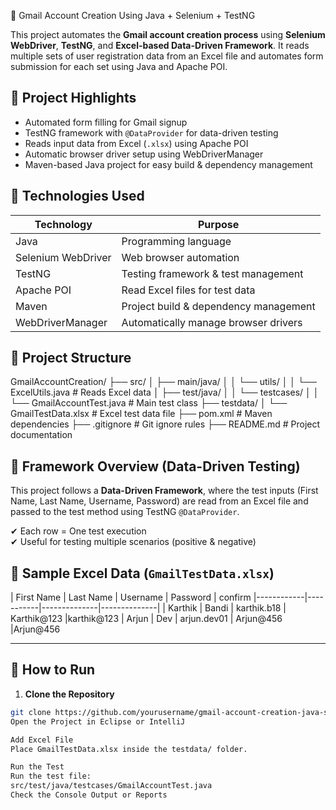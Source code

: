   📧 Gmail Account Creation Using Java + Selenium + TestNG

This project automates the **Gmail account creation process** using **Selenium WebDriver**, **TestNG**, and **Excel-based Data-Driven Framework**. It reads multiple sets of user registration data from an Excel file and automates form submission for each set using Java and Apache POI.

## 📌 Project Highlights

- Automated form filling for Gmail signup
- TestNG framework with `@DataProvider` for data-driven testing
- Reads input data from Excel (`.xlsx`) using Apache POI
- Automatic browser driver setup using WebDriverManager
- Maven-based Java project for easy build & dependency management

## 🔧 Technologies Used

| Technology        | Purpose                                |
|------------------|----------------------------------------|
| Java              | Programming language                   |
| Selenium WebDriver| Web browser automation                 |
| TestNG            | Testing framework & test management    |
| Apache POI        | Read Excel files for test data         |
| Maven             | Project build & dependency management  |
| WebDriverManager  | Automatically manage browser drivers   |

## 📁 Project Structure

GmailAccountCreation/
├── src/
│ ├── main/java/
│ │ └── utils/
│ │ └── ExcelUtils.java # Reads Excel data
│ ├── test/java/
│ │ └── testcases/
│ │ └── GmailAccountTest.java # Main test class
├── testdata/
│ └── GmailTestData.xlsx # Excel test data file
├── pom.xml # Maven dependencies
├── .gitignore # Git ignore rules
├── README.md # Project documentation

## 🧪 Framework Overview (Data-Driven Testing)

This project follows a **Data-Driven Framework**, where the test inputs (First Name, Last Name, Username, Password) are read from an Excel file and passed to the test method using TestNG `@DataProvider`.

✔ Each row = One test execution  
✔ Useful for testing multiple scenarios (positive & negative)

## 📄 Sample Excel Data (`GmailTestData.xlsx`)

| First Name | Last Name | Username     | Password     | confirm
|------------|-----------|--------------|--------------|
| Karthik    | Bandi     | karthik.b18  | Karthik@123  |karthik@123
| Arjun      | Dev       | arjun.dev01  | Arjun@456    |Arjun@456

---

## 🚀 How to Run

1. **Clone the Repository**
```bash
git clone https://github.com/yourusername/gmail-account-creation-java-selenium-testng.git
Open the Project in Eclipse or IntelliJ

Add Excel File
Place GmailTestData.xlsx inside the testdata/ folder.

Run the Test
Run the test file:
src/test/java/testcases/GmailAccountTest.java
Check the Console Output or Reports

